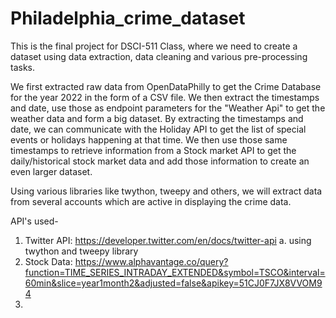 # Philadelphia_crime_dataset

This is the final project for DSCI-511 Class, where we need to create a dataset using data extraction, data cleaning and various pre-processing tasks. 

We first extracted raw data from OpenDataPhilly to get the Crime Database for the year 2022 in the form of a CSV file. We then extract the timestamps
and date, use those as endpoint parameters for the "Weather Api" to get the weather data and form a big dataset. By extracting the timestamps and date,
we can communicate with the Holiday API to get the list of special events or holidays happening at that time. We then use those same timestamps to retrieve 
information from a Stock market API to get the daily/historical stock market data and add those information to create an even larger dataset.

Using various libraries like twython, tweepy and others, we will extract data from several accounts which are active in displaying the crime data.

API's used-
1. Twitter API: https://developer.twitter.com/en/docs/twitter-api
  a. using twython and tweepy library   
3. Stock Data:  https://www.alphavantage.co/query?function=TIME_SERIES_INTRADAY_EXTENDED&symbol=TSCO&interval=60min&slice=year1month2&adjusted=false&apikey=51CJ0F7JX8VVOM94
4. 

